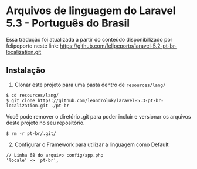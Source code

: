# Arquivos de linguagem do Laravel 5.3 - Português do Brasil

Essa tradução foi atualizada a partir do conteúdo disponibilizado por felipeporto neste link:
https://github.com/felipeporto/laravel-5.2-pt-br-localization.git

## Instalação

1. Clonar este projeto para uma pasta dentro de `resources/lang/`
  ```
  $ cd resources/lang/
  $ git clone https://github.com/leandroluk/laravel-5.3-pt-br-localization.git ./pt-br
  ```
  
  Você pode remover o diretório .git para poder incluir e versionar os arquivos deste projeto no seu repositório.

  ```
  $ rm -r pt-br/.git/
  ```

2. Configurar o Framework para utilizar a linguagem como Default
  ```
  // Linha 68 do arquivo config/app.php
  'locale' => 'pt-br',
  ```
  